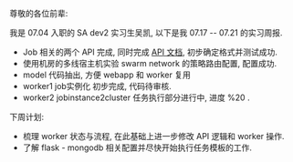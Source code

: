 尊敬的各位前辈:

我是 07.04 入职的 SA dev2 实习生吴凯, 以下是我 07.17 -- 07.21 的实习周报.

- Job 相关的两个 API 完成, 同时完成 [API 文档](https://git-sa.nie.netease.com/gzwukai/edge_node_models_demo/blob/wk/workers/README.md), 初步确定格式并测试成功.
- 使用机房的多线宿主机实验 swarm network 的策略路由配置, 配置成功.
- model 代码抽出, 方便 webapp 和 worker 复用
- worker1 job实例化 初步完成, 代码待审核.
- worker2 jobinstance2cluster 任务执行部分进行中, 进度 %20 .

下周计划:
- 梳理 worker 状态与流程, 在此基础上进一步修改 API 逻辑和 worker 操作.
- 了解 flask - mongodb 相关配置并尽快开始执行任务模板的工作.
